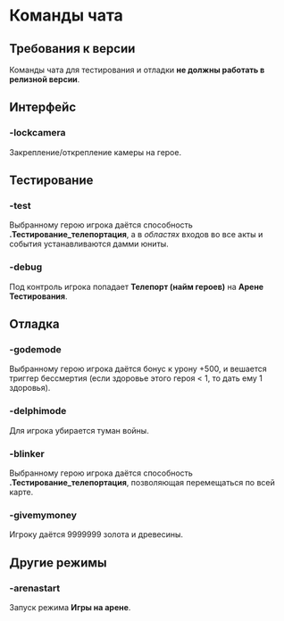 # Команды чата

## Требования к версии
Команды чата для тестирования и отладки **не должны работать в релизной версии**.

## Интерфейс

### -lockcamera
Закрепление/открепление камеры на герое.

## Тестирование
### -test
Выбранному герою игрока даётся способность **.Тестирование_телепортация**, а в *областях* входов во все акты и события устанавливаются дамми юниты.

### -debug
Под контроль игрока попадает **Телепорт (найм героев)** на **Арене Тестирования**.

## Отладка
### -godemode
Выбранному герою игрока даётся бонус к урону +500, и вешается триггер бессмертия (если здоровье этого героя < 1, то дать ему 1 здоровья).

### -delphimode
Для игрока убирается туман войны.

### -blinker
Выбранному герою игрока даётся способность **.Тестирование_телепортация**, позволяющая перемещаться по всей карте.

### -givemymoney
Игроку даётся 9999999 золота и древесины.

## Другие режимы

### -arenastart
Запуск режима **Игры на арене**.